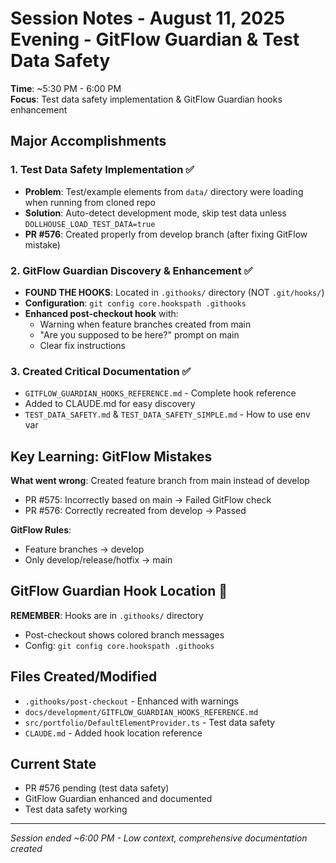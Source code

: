 # Session Notes - August 11, 2025 Evening - GitFlow Guardian & Test Data Safety

**Time**: ~5:30 PM - 6:00 PM  
**Focus**: Test data safety implementation & GitFlow Guardian hooks enhancement

## Major Accomplishments

### 1. Test Data Safety Implementation ✅
- **Problem**: Test/example elements from `data/` directory were loading when running from cloned repo
- **Solution**: Auto-detect development mode, skip test data unless `DOLLHOUSE_LOAD_TEST_DATA=true`
- **PR #576**: Created properly from develop branch (after fixing GitFlow mistake)

### 2. GitFlow Guardian Discovery & Enhancement ✅
- **FOUND THE HOOKS**: Located in `.githooks/` directory (NOT `.git/hooks/`)
- **Configuration**: `git config core.hookspath .githooks`
- **Enhanced post-checkout hook** with:
  - Warning when feature branches created from main
  - "Are you supposed to be here?" prompt on main
  - Clear fix instructions

### 3. Created Critical Documentation ✅
- `GITFLOW_GUARDIAN_HOOKS_REFERENCE.md` - Complete hook reference
- Added to CLAUDE.md for easy discovery
- `TEST_DATA_SAFETY.md` & `TEST_DATA_SAFETY_SIMPLE.md` - How to use env var

## Key Learning: GitFlow Mistakes

**What went wrong**: Created feature branch from main instead of develop
- PR #575: Incorrectly based on main → Failed GitFlow check
- PR #576: Correctly recreated from develop → Passed

**GitFlow Rules**:
- Feature branches → develop
- Only develop/release/hotfix → main

## GitFlow Guardian Hook Location 🚨

**REMEMBER**: Hooks are in `.githooks/` directory
- Post-checkout shows colored branch messages
- Config: `git config core.hookspath .githooks`

## Files Created/Modified
- `.githooks/post-checkout` - Enhanced with warnings
- `docs/development/GITFLOW_GUARDIAN_HOOKS_REFERENCE.md`
- `src/portfolio/DefaultElementProvider.ts` - Test data safety
- `CLAUDE.md` - Added hook location reference

## Current State
- PR #576 pending (test data safety)
- GitFlow Guardian enhanced and documented
- Test data safety working

---
*Session ended ~6:00 PM - Low context, comprehensive documentation created*
